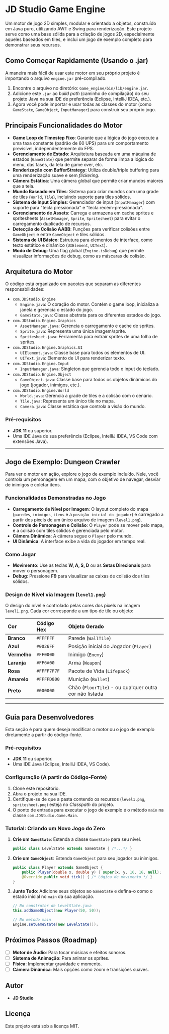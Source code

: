 # JD Studio Game Engine

Um motor de jogo 2D simples, modular e orientado a objetos, construído em Java puro, utilizando AWT e Swing para renderização. Este projeto serve como uma base sólida para a criação de jogos 2D, especialmente aqueles baseados em tiles, e inclui um jogo de exemplo completo para demonstrar seus recursos.

## Como Começar Rapidamente (Usando o .jar)

A maneira mais fácil de usar este motor em seu próprio projeto é importando o arquivo `engine.jar` pré-compilado.

1.  Encontre o arquivo no diretório: `Game_engine/bin/lib/engine.jar`.
2.  Adicione este `.jar` ao *build path* (caminho de compilação) do seu projeto Java na sua IDE de preferência (Eclipse, IntelliJ IDEA, etc.).
3.  Agora você pode importar e usar todas as classes do motor (como `GameState`, `GameObject`, `InputManager`) para construir seu próprio jogo.

## Principais Funcionalidades do Motor

  * **Game Loop de Timestep Fixo**: Garante que a lógica do jogo execute a uma taxa constante (padrão de 60 UPS) para um comportamento previsível, independentemente do FPS.
  * **Gerenciamento de Estado**: Arquitetura baseada em uma máquina de estados (`GameState`) que permite separar de forma limpa a lógica do menu, das fases, da tela de game over, etc.
  * **Renderização com BufferStrategy**: Utiliza double/triple buffering para uma renderização suave e sem *flickering*.
  * **Câmera Estática**: Uma câmera global que permite criar mundos maiores que a tela.
  * **Mundo Baseado em Tiles**: Sistema para criar mundos com uma grade de tiles (`World`, `Tile`), incluindo suporte para tiles sólidos.
  * **Sistema de Input Simples**: Gerenciador de input (`InputManager`) com suporte para "tecla pressionada" e "tecla recém-pressionada".
  * **Gerenciamento de Assets**: Carrega e armazena em cache sprites e spritesheets (`AssetManager`, `Sprite`, `Spritesheet`) para evitar o carregamento duplicado de recursos.
  * **Detecção de Colisão AABB**: Funções para verificar colisões entre `GameObject` e entre `GameObject` e tiles sólidos.
  * **Sistema de UI Básico**: Estrutura para elementos de interface, como texto estático e dinâmico (`UIElement`, `UIText`).
  * **Modo de Debug**: Uma flag global (`Engine.isDebug`) que permite visualizar informações de debug, como as máscaras de colisão.

## Arquitetura do Motor

O código está organizado em pacotes que separam as diferentes responsabilidades:

 * `com.JDStudio.Engine`
      * `Engine.java`: O coração do motor. Contém o game loop, inicializa a janela e gerencia o estado do jogo.
      * `GameState.java`: Classe abstrata para os diferentes estados do jogo.
  * `com.JDStudio.Engine.Graphics`
      * `AssetManager.java`: Gerencia o carregamento e cache de sprites.
      * `Sprite.java`: Representa uma única imagem/sprite.
      * `Spritesheet.java`: Ferramenta para extrair sprites de uma folha de sprites.
  * `com.JDStudio.Engine.Graphics.UI`
      * `UIElement.java`: Classe base para todos os elementos de UI.
      * `UIText.java`: Elemento de UI para renderizar texto.
  * `com.JDStudio.Engine.Input`
      * `InputManager.java`: Singleton que gerencia todo o input do teclado.
  * `com.JDStudio.Engine.Object`
      * `GameObject.java`: Classe base para todos os objetos dinâmicos do jogo (jogador, inimigos, etc.).
  * `com.JDStudio.Engine.World`
      * `World.java`: Gerencia a grade de tiles e a colisão com o cenário.
      * `Tile.java`: Representa um único tile no mapa.
      * `Camera.java`: Classe estática que controla a visão do mundo.

### Pré-requisitos

  * **JDK 11** ou superior.
  * Uma IDE Java de sua preferência (Eclipse, IntelliJ IDEA, VS Code com extensões Java).

  -----

## Jogo de Exemplo: Dungeon Crawler

Para ver o motor em ação, explore o jogo de exemplo incluído. Nele, você controla um personagem em um mapa, com o objetivo de navegar, desviar de inimigos e coletar itens.

### Funcionalidades Demonstradas no Jogo

  * **Carregamento de Nível por Imagem**: O layout completo do mapa (`paredes`, `inimigos`, `itens` e a `posição inicial do jogador`) é carregado a partir dos pixels de um único arquivo de imagem (`level1.png`).
  * **Controle de Personagem e Colisão**: O `Player` pode se mover pelo mapa, e a colisão com tiles sólidos é gerenciada pelo motor.
  * **Câmera Dinâmica**: A câmera segue o `Player` pelo mundo.
  * **UI Dinâmica**: A interface exibe a vida do jogador em tempo real.

### Como Jogar

  * **Movimento**: Use as teclas **W, A, S, D** ou as **Setas Direcionais** para mover o personagem.
  * **Debug**: Pressione **F9** para visualizar as caixas de colisão dos tiles sólidos.

### Design de Nível via Imagem (`level1.png`)

O design do nível é controlado pelas cores dos pixels na imagem `level1.png`. Cada cor corresponde a um tipo de tile ou objeto:

| Cor | Código Hex | Objeto Gerado |
| :--- | :--- | :--- |
| **Branco** | `#FFFFFF` | Parede (`WallTile`) |
| **Azul** | `#0026FF` | Posição inicial do Jogador (`Player`) |
| **Vermelho** | `#FF0000` | Inimigo (`Enemy`) |
| **Laranja** | `#FF6A00` | Arma (`Weapon`) |
| **Rosa** | `#FFFF7F7F` | Pacote de Vida (`Lifepack`) |
| **Amarelo** | `#FFFFD800` | Munição (`Bullet`) |
| **Preto** | `#000000` | Chão (`FloorTile`) - ou qualquer outra cor não listada |

-----

## Guia para Desenvolvedores

Esta seção é para quem deseja modificar o motor ou o jogo de exemplo diretamente a partir do código-fonte.

### Pré-requisitos

  * **JDK 11** ou superior.
  * Uma IDE Java (Eclipse, IntelliJ IDEA, VS Code).

### Configuração (A partir do Código-Fonte)

1.  Clone este repositório.
2.  Abra o projeto na sua IDE.
3.  Certifique-se de que a pasta contendo os recursos (`level1.png`, `spritesheet.png`) esteja no *Classpath* do projeto.
4.  O ponto de entrada para executar o jogo de exemplo é o método `main` na classe `com.JDStudio.Game.Main`.

### Tutorial: Criando um Novo Jogo do Zero

1.  **Crie um `GameState`**: Estenda a classe `GameState` para seu nível.
    ```java
    public class LevelState extends GameState { /*...*/ }
    ```
2.  **Crie um `GameObject`**: Estenda `GameObject` para seu jogador ou inimigos.
    ```java
    public class Player extends GameObject {
        public Player(double x, double y) { super(x, y, 16, 16, null); }
        @Override public void tick() { /* Lógica de movimento */ }
    }
    ```
3.  **Junte Tudo**: Adicione seus objetos ao `GameState` e defina-o como o estado inicial no `main` da sua aplicação.
    ```java
    // No construtor de LevelState.java
    this.addGameObject(new Player(50, 50));

    // No método main
    Engine.setGameState(new LevelState());
    ```

## Próximos Passos (Roadmap)

  * [ ] **Motor de Áudio**: Para tocar músicas e efeitos sonoros.
  * [ ] **Sistema de Animação**: Para animar os sprites.
  * [ ] **Física**: Implementar gravidade e momento.
  * [ ] **Câmera Dinâmica**: Mais opções como zoom e transições suaves.

## Autor

  * **JD Studio**

## Licença

Este projeto está sob a licença MIT.